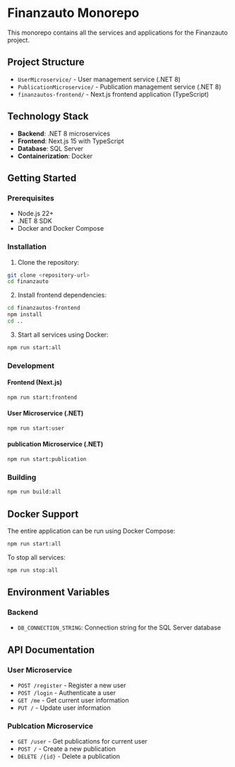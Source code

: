 # Finanzauto Monorepo

This monorepo contains all the services and applications for the Finanzauto project.

## Project Structure

- `UserMicroservice/` - User management service (.NET 8)
- `PublicationMicroservice/` - Publication management service (.NET 8)
- `finanzautos-frontend/` - Next.js frontend application (TypeScript)

## Technology Stack

- **Backend**: .NET 8 microservices
- **Frontend**: Next.js 15 with TypeScript
- **Database**: SQL Server
- **Containerization**: Docker

## Getting Started

### Prerequisites

- Node.js 22+
- .NET 8 SDK
- Docker and Docker Compose

### Installation

1. Clone the repository:

```bash
git clone <repository-url>
cd finanzauto
```

2. Install frontend dependencies:

```bash
cd finanzautos-frontend
npm install
cd ..
```

3. Start all services using Docker:

```bash
npm run start:all
```

### Development

#### Frontend (Next.js)

```bash
npm run start:frontend
```

#### User Microservice (.NET)

```bash
npm run start:user
```

#### publication Microservice (.NET)

```bash
npm run start:publication
```

### Building

```bash
npm run build:all
```

## Docker Support

The entire application can be run using Docker Compose:

```bash
npm run start:all
```

To stop all services:

```bash
npm run stop:all
```

## Environment Variables

### Backend

- `DB_CONNECTION_STRING`: Connection string for the SQL Server database

## API Documentation

### User Microservice

- `POST /register` - Register a new user
- `POST /login` - Authenticate a user
- `GET /me` - Get current user information
- `PUT /` - Update user information

### Publcation Microservice

- `GET /user` - Get publications for current user
- `POST /` - Create a new publication
- `DELETE /{id}` - Delete a publication

